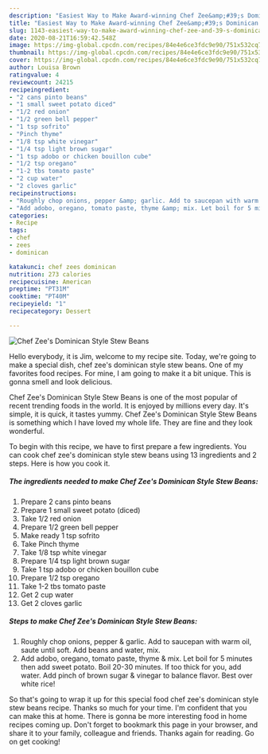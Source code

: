 ```yaml
---
description: "Easiest Way to Make Award-winning Chef Zee&amp;#39;s Dominican Style Stew Beans"
title: "Easiest Way to Make Award-winning Chef Zee&amp;#39;s Dominican Style Stew Beans"
slug: 1143-easiest-way-to-make-award-winning-chef-zee-and-39-s-dominican-style-stew-beans
date: 2020-08-21T16:59:42.548Z
image: https://img-global.cpcdn.com/recipes/84e4e6ce3fdc9e90/751x532cq70/chef-zees-dominican-style-stew-beans-recipe-main-photo.jpg
thumbnail: https://img-global.cpcdn.com/recipes/84e4e6ce3fdc9e90/751x532cq70/chef-zees-dominican-style-stew-beans-recipe-main-photo.jpg
cover: https://img-global.cpcdn.com/recipes/84e4e6ce3fdc9e90/751x532cq70/chef-zees-dominican-style-stew-beans-recipe-main-photo.jpg
author: Louisa Brown
ratingvalue: 4
reviewcount: 24215
recipeingredient:
- "2 cans pinto beans"
- "1 small sweet potato diced"
- "1/2 red onion"
- "1/2 green bell pepper"
- "1 tsp sofrito"
- "Pinch thyme"
- "1/8 tsp white vinegar"
- "1/4 tsp light brown sugar"
- "1 tsp adobo or chicken bouillon cube"
- "1/2 tsp oregano"
- "1-2 tbs tomato paste"
- "2 cup water"
- "2 cloves garlic"
recipeinstructions:
- "Roughly chop onions, pepper &amp; garlic. Add to saucepan with warm oil, saute until soft. Add beans and water, mix."
- "Add adobo, oregano, tomato paste, thyme &amp; mix. Let boil for 5 minutes then add sweet potato. Boil 20-30 minutes. If too thick for you, add water. Add pinch of brown sugar &amp; vinegar to balance flavor. Best over white rice!"
categories:
- Recipe
tags:
- chef
- zees
- dominican

katakunci: chef zees dominican 
nutrition: 273 calories
recipecuisine: American
preptime: "PT31M"
cooktime: "PT40M"
recipeyield: "1"
recipecategory: Dessert

---
```



![Chef Zee&#39;s Dominican Style Stew Beans](https://img-global.cpcdn.com/recipes/84e4e6ce3fdc9e90/751x532cq70/chef-zees-dominican-style-stew-beans-recipe-main-photo.jpg)

Hello everybody, it is Jim, welcome to my recipe site. Today, we're going to make a special dish, chef zee&#39;s dominican style stew beans. One of my favorites food recipes. For mine, I am going to make it a bit unique. This is gonna smell and look delicious.

Chef Zee&#39;s Dominican Style Stew Beans is one of the most popular of recent trending foods in the world. It is enjoyed by millions every day. It's simple, it is quick, it tastes yummy. Chef Zee&#39;s Dominican Style Stew Beans is something which I have loved my whole life. They are fine and they look wonderful.




To begin with this recipe, we have to first prepare a few ingredients. You can cook chef zee&#39;s dominican style stew beans using 13 ingredients and 2 steps. Here is how you cook it.

<!--inarticleads1-->

##### The ingredients needed to make Chef Zee&#39;s Dominican Style Stew Beans:

1. Prepare 2 cans pinto beans
1. Prepare 1 small sweet potato (diced)
1. Take 1/2 red onion
1. Prepare 1/2 green bell pepper
1. Make ready 1 tsp sofrito
1. Take Pinch thyme
1. Take 1/8 tsp white vinegar
1. Prepare 1/4 tsp light brown sugar
1. Take 1 tsp adobo or chicken bouillon cube
1. Prepare 1/2 tsp oregano
1. Take 1-2 tbs tomato paste
1. Get 2 cup water
1. Get 2 cloves garlic




<!--inarticleads2-->

##### Steps to make Chef Zee&#39;s Dominican Style Stew Beans:

1. Roughly chop onions, pepper &amp; garlic. Add to saucepan with warm oil, saute until soft. Add beans and water, mix.
1. Add adobo, oregano, tomato paste, thyme &amp; mix. Let boil for 5 minutes then add sweet potato. Boil 20-30 minutes. If too thick for you, add water. Add pinch of brown sugar &amp; vinegar to balance flavor. Best over white rice!




So that's going to wrap it up for this special food chef zee&#39;s dominican style stew beans recipe. Thanks so much for your time. I'm confident that you can make this at home. There is gonna be more interesting food in home recipes coming up. Don't forget to bookmark this page in your browser, and share it to your family, colleague and friends. Thanks again for reading. Go on get cooking!

